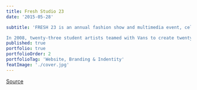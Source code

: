 ```yaml
---
title: Fresh Studio 23
date: '2015-05-28'

subtitle: 'FRESH 23 is an annual fashion show and multimedia event, celebrating high school artists in Wheat Ridge, CO.

In 2008, twenty-three student artists teamed with Vans to create twenty-three pairs of shoe designs, and showcase their artwork. This partnership has been the nucleus of annual events to celebrate the Wheat Ridge High School artists, and initiated nationwide attention inspiring the Vans Custom Culture contest... now serving over 3,000 schools nationwide, as well as international equivalents throughout four continents.'
published: true
portfolio: true
portfolioOrder: 2
portfolioTag: 'Website, Branding & Indentity'
featImage: './cover.jpg'
---
```


[Source](//freshstudio23.com/)